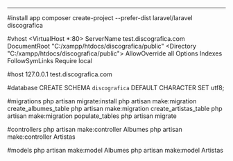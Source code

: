 ------------
#install app
composer create-project --prefer-dist laravel/laravel discografica

#vhost
<VirtualHost *:80>
  ServerName test.discografica.com
  DocumentRoot "C:/xampp/htdocs/discografica/public"
  <Directory "C:/xampp/htdocs/discografica/public">
  	AllowOverride all
	Options Indexes FollowSymLinks
    	Require local
  </Directory>
</VirtualHost>

#host
127.0.0.1 test.discografica.com

#database
CREATE SCHEMA `discografica` DEFAULT CHARACTER SET utf8;

#migrations
php artisan migrate:install
php artisan make:migration create_albumes_table
php artisan make:migration create_artistas_table
php artisan make:migration populate_tables
php artisan migrate

#controllers
php artisan make:controller Albumes
php artisan make:controller Artistas

#models
php artisan make:model Albumes
php artisan make:model Artistas